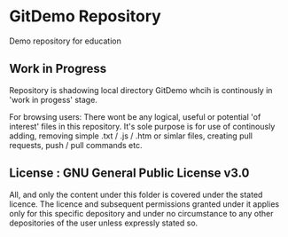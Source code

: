 # GitDemo Repository

Demo repository for education

## Work in Progress

Repository is shadowing local directory GitDemo whcih is continously in 'work in progess' stage. 

For browsing users: There wont be any logical, useful or potential 'of interest' files in this repository. It's sole purpose is for use of continously adding, removing simple .txt / .js / .htm or simlar files, creating pull requests, push / pull commands etc. 

## License : GNU General Public License v3.0

All, and only the content under this folder is covered under the stated licence. The licence and subsequent permissions granted under it applies only for this specific depository and under no circumstance to any other depositories of the user unless expressly stated so.
